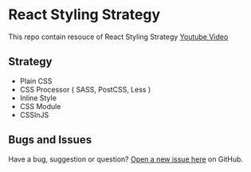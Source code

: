# React Styling Strategy
This repo contain resouce of React Styling Strategy [Youtube Video](https://www.youtube.com/watch?v=tQ8f2vS3CbA)

## Strategy
- Plain CSS
- CSS Processor ( SASS, PostCSS, Less )
- Inline Style
- CSS Module
- CSSInJS

## Bugs and Issues
Have a bug, suggestion or question? [Open a new issue here](https://github.com/SastraNababan/React-Styling-Strategy/issues/new) on GitHub.
  